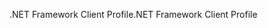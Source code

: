 <span data-ttu-id="2a933-101">.NET Framework Client Profile</span><span class="sxs-lookup"><span data-stu-id="2a933-101">.NET Framework Client Profile</span></span>
